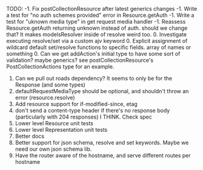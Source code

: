 TODO:
-1. Fix postCollectionResource after latest generics changes
-1. Write a test for "no auth schemes provided" error in Resource.getAuth
-1. Write a test for "uknown media type" in get request media handler
-1. Reassess Resource.getAuth returning unknown instead of auth. should we change that? It makes modelsResolver inside of resolve weird too.
0. Investigate executing resolve/set via a custom ajv keyword
0. Explicit assignment of wildcard default set/resolve functions to specific fields. array of names or something
0. Can we get addAction's initial type to have some sort of validation? maybe generics? see postCollectionResource's PostCollectionActions type for an example.
1. Can we pull out roads dependency? It seems to only be for the Response (and some types)
2. defaultRequestMediaType should be optional, and shouldn't throw an error (resource.resolve)
3. Add resource support for if-modified-since, etag
4. don't send a content-type header if there's no response body (particularly with 204 responses) I THINK. Check spec
5. Lower level Resource unit tests
6. Lower level Representation unit tests
7. Better docs
8. Better support for json schema, resolve and set keywords. Maybe we need our own json schema lib.
9. Have the router aware of the hostname, and serve different routes per hostname